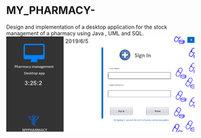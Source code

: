 # MY_PHARMACY-
Design and implementation of a desktop application for the stock management of a pharmacy using Java , UML and SQL.
![](images/Capture1.PNG)
